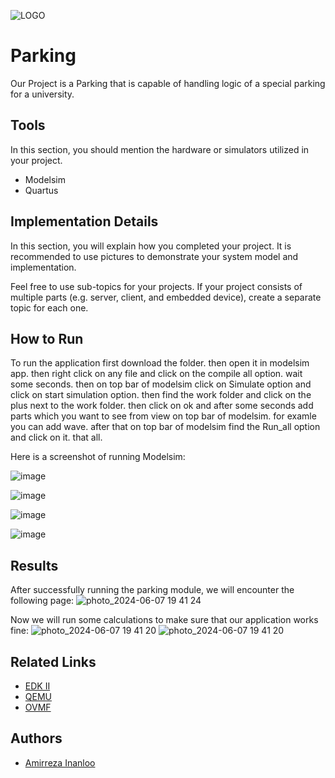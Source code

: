 
![LOGO](https://github.com/Sharif-University-ESRLab/spring2024-uefi-calculator/assets/79264802/88ffe13b-b0a1-4777-909d-6388c96c0ecc)



# Parking

Our Project is a Parking that is capable of handling logic of a special parking for a university.


## Tools
In this section, you should mention the hardware or simulators utilized in your project.
- Modelsim
- Quartus


## Implementation Details

In this section, you will explain how you completed your project. It is recommended to use pictures to demonstrate your system model and implementation.


Feel free to use sub-topics for your projects. If your project consists of multiple parts (e.g. server, client, and embedded device), create a separate topic for each one.

## How to Run

To run the application first download the folder. then open it in modelsim app. then right click on any file and click on the compile all option. wait some seconds. then on top bar of modelsim click on Simulate option and click on start simulation option. then find the work folder and click on the plus next to the work folder. then click on ok and after some seconds add parts which you want to see from view on top bar of modelsim. for examle you can add wave. after that on top bar of modelsim find the Run_all option and click on it. that all.

Here is a screenshot of running Modelsim:

![image](https://github.com/oAmirrezao/Digital_System_Design/assets/119684561/978f8285-1ed4-4f92-9cec-a59201c50e8d)

![image](https://github.com/oAmirrezao/Digital_System_Design/assets/119684561/9e976f68-e5c6-4f0f-bb9c-386fc6b02474)

![image](https://github.com/oAmirrezao/Digital_System_Design/assets/119684561/b75968df-bfe8-4e66-b4e5-043d7deee999)

![image](https://github.com/oAmirrezao/Digital_System_Design/assets/119684561/5e94c8ba-63f1-467c-b387-43b2d251aae1)




## Results
After successfully running the parking module, we will encounter the following page:
![photo_2024-06-07 19 41 24](https://github.com/Sharif-University-ESRLab/spring2024-uefi-calculator/assets/79264802/6c32d45f-e3e1-419c-96f6-4d13a738ea18)

Now we will run some calculations to make sure that our application works fine:
![photo_2024-06-07 19 41 20](https://github.com/Sharif-University-ESRLab/spring2024-uefi-calculator/assets/79264802/53f19d14-7707-4a88-be4c-71d3725e3bad)
![photo_2024-06-07 19 41 20](https://github.com/Sharif-University-ESRLab/spring2024-uefi-calculator/assets/79264802/2cc61c60-7268-47b5-9a01-86b038c7da2d)



## Related Links
 - [EDK II](https://github.com/tianocore/edk2)
 - [QEMU](https://www.qemu.org/)
 - [OVMF](https://github.com/tianocore/tianocore.github.io/wiki/OVMF)


## Authors
- [Amirreza Inanloo](https://github.com/oAmirrezao)
